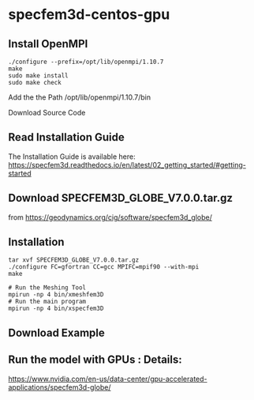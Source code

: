 # specfem3d-centos-gpu

## Install OpenMPI
```
./configure --prefix=/opt/lib/openmpi/1.10.7
make
sudo make install
sudo make check
```
Add the the Path /opt/lib/openmpi/1.10.7/bin

Download Source Code

## Read Installation Guide

The Installation Guide is available here:
https://specfem3d.readthedocs.io/en/latest/02_getting_started/#getting-started

## Download SPECFEM3D_GLOBE_V7.0.0.tar.gz
from
https://geodynamics.org/cig/software/specfem3d_globe/

## Installation

```
tar xvf SPECFEM3D_GLOBE_V7.0.0.tar.gz
./configure FC=gfortran CC=gcc MPIFC=mpif90 --with-mpi
make

# Run the Meshing Tool
mpirun -np 4 bin/xmeshfem3D
# Run the main program
mpirun -np 4 bin/xspecfem3D

```

## Download Example



## Run the model with GPUs  : Details:
https://www.nvidia.com/en-us/data-center/gpu-accelerated-applications/specfem3d-globe/

